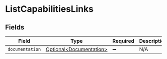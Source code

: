 # ListCapabilitiesLinks


## Fields

| Field                                                                | Type                                                                 | Required                                                             | Description                                                          |
| -------------------------------------------------------------------- | -------------------------------------------------------------------- | -------------------------------------------------------------------- | -------------------------------------------------------------------- |
| `documentation`                                                      | [Optional\<Documentation>](../../models/operations/Documentation.md) | :heavy_minus_sign:                                                   | N/A                                                                  |